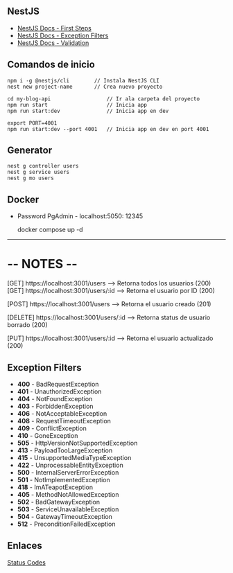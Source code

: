 ## NestJS
- [NestJS Docs - First Steps](https://docs.nestjs.com/first-steps)
- [NestJS Docs - Exception Filters](https://docs.nestjs.com/exception-filters)
- [NestJS Docs - Validation](https://docs.nestjs.com/techniques/validation)

## Comandos de inicio

    npm i -g @nestjs/cli        // Instala NestJS CLI
    nest new project-name       // Crea nuevo proyecto

    cd my-blog-api                  // Ir ala carpeta del proyecto
    npm run start                   // Inicia app
    npm run start:dev               // Inicia app en dev

    export PORT=4001
    npm run start:dev --port 4001   // Inicia app en dev en port 4001

## Generator

    nest g controller users
    nest g service users
    nest g mo users

## Docker
* Password PgAdmin - localhost:5050: 12345

    docker compose up -d

---

# -- NOTES --

[GET] https://localhost:3001/users          --> Retorna todos los usuarios (200)
[GET] https://localhost:3001/users/:id      --> Retorna el usuario por ID (200)

[POST] https://localhost:3001/users         --> Retorna el usuario creado (201)

[DELETE] https://localhost:3001/users/:id   --> Retorna status de usuario borrado (200)

[PUT] https://localhost:3001/users/:id      --> Retorna el usuario actualizado (200)

## Exception Filters

- **400** - BadRequestException
- **401** - UnauthorizedException
- **404** - NotFoundException
- **403** - ForbiddenException
- **406** - NotAcceptableException
- **408** - RequestTimeoutException
- **409** - ConflictException
- **410** - GoneException
- **505** - HttpVersionNotSupportedException
- **413** - PayloadTooLargeException
- **415** - UnsupportedMediaTypeException
- **422** - UnprocessableEntityException
- **500** - InternalServerErrorException
- **501** - NotImplementedException
- **418** - ImATeapotException
- **405** - MethodNotAllowedException
- **502** - BadGatewayException
- **503** - ServiceUnavailableException
- **504** - GatewayTimeoutException
- **512** - PreconditionFailedException

## Enlaces
[Status Codes](https://en.wikipedia.org/wiki/List_of_HTTP_status_codes)
